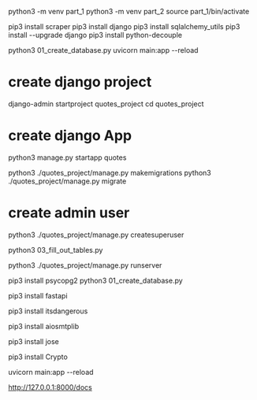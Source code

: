 python3 -m venv part_1
python3 -m venv part_2
source part_1/bin/activate

pip3 install scraper
pip3 install django
pip3 install sqlalchemy_utils
pip3 install --upgrade django
pip3 install python-decouple


python3 01_create_database.py
uvicorn main:app --reload
# create django project
django-admin startproject quotes_project
cd quotes_project

# create django App
python3 manage.py startapp quotes

python3 ./quotes_project/manage.py makemigrations
python3 ./quotes_project/manage.py migrate

# create admin user
python3 ./quotes_project/manage.py createsuperuser

python3 03_fill_out_tables.py


python3 ./quotes_project/manage.py runserver

pip3 install psycopg2
python3 01_create_database.py

pip3 install fastapi
 
pip3 install itsdangerous

pip3 install aiosmtplib

 
pip3 install jose

pip3 install Crypto


uvicorn main:app --reload

http://127.0.0.1:8000/docs